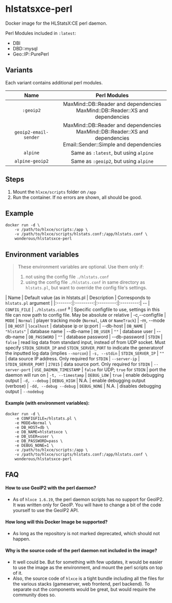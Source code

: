# hlstatsxce-perl
Docker image for the HLStatsX:CE perl daemon.

Perl Modules included in `:latest`:
- DBI
- DBD::mysql
- Geo::IP::PurePerl


## Variants

Each variant contains additional perl modules.

| Name | Perl Modules |
|:-------:|:---------:|
| `:geoip2` | MaxMind::DB::Reader and dependencies<br> MaxMind::DB::Reader::XS and dependencies
| `geoip2-email-sender` | MaxMind::DB::Reader and dependencies<br> MaxMind::DB::Reader::XS and dependencies<br> Email::Sender::Simple and dependencies
| `alpine` | Same as `:latest`, but using `alpine`
| `alpine-geoip2` | Same as `:geoip2`, but using `alpine`


## Steps

1. Mount the `hlxce/scripts` folder on `/app`
2. Run the container. If no errors are shown, all should be good.



## Example

```
docker run -d \
    -v /path/to/hlxce/scripts:/app \
    -v /path/to/hlxce/scripts/hlstats.conf:/app/hlstats.conf \
    wonderous/hlstatsxce-perl
```


## Environment variables

> These environment variables are optional. Use them only if:
> 1) not using the config file `./hlstats.conf`
> 2) using the config file `./hlstats.conf` in same directory as `hlstats.pl`, but want to override the config file's settings.

| Name | Default value (as in hlstats.pl | Description | Corresponds to `hlstats.pl` argument |
|:-------:|:---------:|:---------:|:---------:| --
| `CONFIG_FILE` | `./hlstats.conf` <sup>a</sup> | Specific configfile to use, settings in this file can now path to config file. May be absolute or relative | -c,--configfile
| `MODE` | `Normal` | player tracking mode (`Normal`, `LAN` or `NameTrack`) | -m, --mode
| `DB_HOST` | `localhost` | database ip or ip:port | --db-host
| `DB_NAME` | `"hlstats"` | database name | --db-name
| `DB_USER` | `""` | database user | --db-name
| `DB_PASSWORD` | `""` | database password | --db-password
| `STDIN` | `false` | read log data from standard input, instead of from UDP socket. Must specify `STDIN_SERVER_IP` and `STDIN_SERVER_PORT` to indicate the generatorof the inputted log data (implies `--norcon`) | `-s, --stdin`
| `STDIN_SERVER_IP` | `""` | data source IP address. Only required for `STDIN` | `--server-ip`
| `STDIN_SERVER_PORT` | `27015` | data source port. Only required for `STDIN` | `--server-port`
| `USE_DAEMON_TIMESTAMP` | `false` for UDP; `true` for `STDIN` | port the daemon will run on | `-t, --timestamp`
| `DEBUG_LOW` | `true` | enable debugging output | `-d, --debug`
| `DEBUG_HIGH` | N.A. | enable debugging output (verbose) | `-dd, --debug --debug`
| `DEBUG_NONE` | N.A. | disables debugging output | `--nodebug`

#### Example (with environment variables):

```
docker run -d \
    -e CONFIGFILE=/hlstats.pl \
    -e MODE=Normal \
    -e DB_HOST=db \
    -e DB_NAME=hlstatsxce \
    -e DB_USER=user \
    -e DB_PASSWORD=pass \
    -e DEBUG_NONE=1 \
    -v /path/to/hlxce/scripts:/app \
    -v /path/to/hlxce/scripts/hlstats.conf:/app/hlstats.conf \
    wonderous/hlstatsxce-perl
```


## FAQ

#### How to use GeoIP2 with the perl daemon?
 - As of `hlxce 1.6.19`, the perl daemon scripts has no support for GeoIP2. It was written only for GeoIP. You will have to change a bit of the code yourself to use the GeoIP2 API.

#### How long will this Docker Image be supported?
 - As long as the repository is not marked deprecated, which should not happen.

#### Why is the source code of the perl daemon not included in the image?
 - It well could be. But for something with few updates, it would be easier to use the image as the environment, and mount the perl scripts on top of it.
 - Also, the source code of `hlxce` is a tight bundle including all the files for the various stacks (gameserver, web frontend, perl backend). To separate out the components would be great, but would require the community does so.